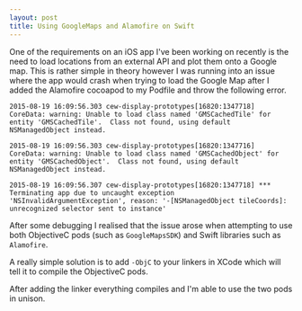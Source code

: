 ```yaml
---
layout: post
title: Using GoogleMaps and Alamofire on Swift
---
```


One of the requirements on an iOS app I've been working on recently is the need to load locations from an external API and plot them onto a Google map. This is rather simple in theory however I was running into an issue where the app would crash when trying to load the Google Map after I added the Alamofire cocoapod to my Podfile and throw the following error.

`2015-08-19 16:09:56.303 cew-display-prototypes[16820:1347718] CoreData: warning: Unable to load class named 'GMSCachedTile' for entity 'GMSCachedTile'.  Class not found, using default NSManagedObject instead.`

`2015-08-19 16:09:56.303 cew-display-prototypes[16820:1347716] CoreData: warning: Unable to load class named 'GMSCachedObject' for entity 'GMSCachedObject'.  Class not found, using default NSManagedObject instead.`

`2015-08-19 16:09:56.307 cew-display-prototypes[16820:1347718] *** Terminating app due to uncaught exception 'NSInvalidArgumentException', reason: '-[NSManagedObject tileCoords]: unrecognized selector sent to instance'`


After some debugging I realised that the issue arose when attempting to use both ObjectiveC pods (such as `GoogleMapsSDK`) and Swift libraries such as `Alamofire`. 

A really simple solution is to add `-ObjC` to your linkers in XCode which will tell it to compile the ObjectiveC pods.

After adding the linker everything compiles and I'm able to use the two pods in unison. 
